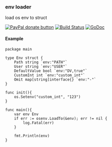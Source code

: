 ### env loader

load os env to struct

[![PayPal donate button](https://img.shields.io/badge/Donate-PayPal-green.svg)](https://www.paypal.com/cgi-bin/webscr?cmd=_s-xclick&hosted_button_id=YL3P2TXPF2GKE)
[![Build Status](https://travis-ci.org/colindev/osenv.svg?branch=master)](https://travis-ci.org/colindev/osenv)
[![GoDoc](https://godoc.org/github.com/colindev/osenv?status.svg)](https://godoc.org/github.com/colindev/osenv)

#### Example

```golang
package main

type Env struct {
    Path string `env:"PATH"`
    User string `env:"USER"`
    DefaultValue bool `env:"DV,true"`
    CustomInt int `env:"custom_int"`
    Omit map[string]interface{} `env:"-"`
}

func init(){
    os.Setenv("custom_int", "123")
}

func main(){
    var env Env
    if err := osenv.LoadTo(&env); err != nil {
        log.Fatal(err)
    }

    fmt.Println(env)
}
```
